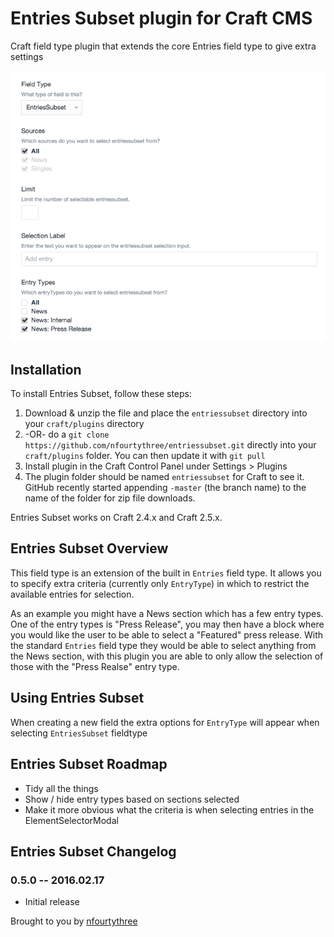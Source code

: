# Entries Subset plugin for Craft CMS

Craft field type plugin that extends the core Entries field type to give extra settings

![Screenshot](resources/screenshots/settings-screenshot.png)

## Installation

To install Entries Subset, follow these steps:

1. Download & unzip the file and place the `entriessubset` directory into your `craft/plugins` directory
2.  -OR- do a `git clone https://github.com/nfourtythree/entriessubset.git` directly into your `craft/plugins` folder.  You can then update it with `git pull`
3. Install plugin in the Craft Control Panel under Settings > Plugins
4. The plugin folder should be named `entriessubset` for Craft to see it.  GitHub recently started appending `-master` (the branch name) to the name of the folder for zip file downloads.

Entries Subset works on Craft 2.4.x and Craft 2.5.x.

## Entries Subset Overview

This field type is an extension of the built in `Entries` field type. It allows you to specify extra criteria (currently only `EntryType`) in which to restrict the available entries for selection.

As an example you might have a News section which has a few entry types. One of the entry types is "Press Release", you may then have a block where you would like the user to be able to select a "Featured" press release. With the standard `Entries` field type they would be able to select anything from the News section, with this plugin you are able to only allow the selection of those with the "Press Realse" entry type.

## Using Entries Subset

When creating a new field the extra options for `EntryType` will appear when selecting `EntriesSubset` fieldtype

## Entries Subset Roadmap

* Tidy all the things
* Show / hide entry types based on sections selected
* Make it more obvious what the criteria is when selecting entries in the ElementSelectorModal

## Entries Subset Changelog

### 0.5.0 -- 2016.02.17

* Initial release

Brought to you by [nfourtythree](http://n43.me)